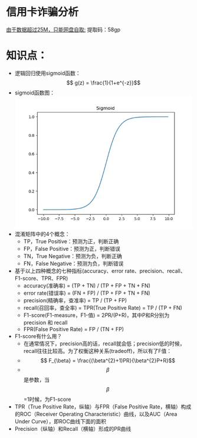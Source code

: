 # 信用卡诈骗分析
[由于数据超过25M，只能网盘自取:](https://pan.baidu.com/s/14F8WuX0ZJntdB_r1EC08HA#list/path=%2F)  提取码：58gp  
# 知识点：
* 逻辑回归使用sigmoid函数：
$$ g(z) = \frac{1}{1+e^{-z}}$$
* sigmoid函数图：  
![sigmoid](https://github.com/Arieswk/credit_fraud_analysis/blob/master/sigmoid.jpg)  
* 混淆矩阵中的4个概念：
  * TP，True Positive：预测为正，判断正确  
  * FP，False Positive：预测为正，判断错误   
  * TN，True Negative：预测为负，判断正确   
  * FN，False Negative：预测为负，判断错误  
* 基于以上四种概念的七种指标(accuracy、error rate、precision、recall、F1-score、TPR、FPR)  
  * accuracy(准确率) = (TP + TN) / (TP + FP + TN + FN)  
  * error rate(错误率) = (FN + FP) / (TP + FP + TN + FN)  
  * precision(精确率，查准率) = TP / (TP + FP)  
  * recall(召回率，查全率) = TPR(True Positive Rate) = TP / (TP + FN)  
  * F1-score(F1-measure，F1-值) = 2*P*R/(P+R)，其中P和R分别为 precision 和 recall 
  * FPR(False Positive Rate) = FP / (TN + FP)  
* F1-score有什么用？  
  * 在通常情况下，precision高的话，recall就会低；precision低的时候，recall往往比较高。为了权衡这种关系(tradeoff)，所以有了F值：  
  * $$ F_{\beta} = \frac{(\beta^{2}+1)PR}{\beta^{2}P+R}$$  
  * $$ \beta$$是参数，当$$ \beta$$=1时候，为F1-score  
* TPR（True Positive Rate，纵轴）与FPR（False Positive Rate，横轴）构成的ROC（Receiver Operating Characteristic）曲线，以及AUC（Area Under Curve），即ROC曲线下面的面积
* Precision（纵轴）和Recall（横轴）形成的PR曲线
   
